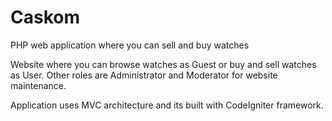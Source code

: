 # Caskom
PHP web application where you can sell and buy watches

Website where you can browse watches as Guest or buy and sell watches as User. Other roles are Administrator and Moderator for website maintenance.

Application uses MVC architecture and its built with CodeIgniter framework.
